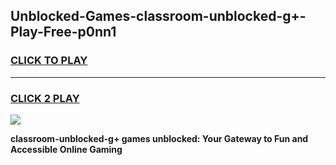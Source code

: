 
## Unblocked-Games-classroom-unblocked-g+-Play-Free-p0nn1
<h3>
<a href="https://premium76.site?title=classroom-unblocked-g+&ref=12A">CLICK TO PLAY</a></h3>
<hr>

<h3>
<a href="https://premium76.site?title=classroom-unblocked-g+&ref=12A">CLICK 2 PLAY</a>
  
</h3>

<a href="https://premium76.site?title=classroom-unblocked-g+&ref=12A"><img src="https://clearcache.store/games.png"></a>


**classroom-unblocked-g+ games unblocked: Your Gateway to Fun and Accessible Online Gaming**
